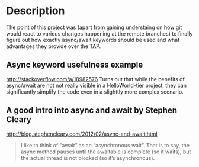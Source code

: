 # Description
The point of this project was (apart from gaining understaing on how git would react to various changes happening at the remote branches) to finally figure out how exactly async/await keywords should be used and what advantages they provide over the TAP.

## Async keyword usefulness example
http://stackoverflow.com/a/18982576
Turns out that while the benefits of async/await are not not really visible in a HelloWorld-tier project, they can significantly simplify the code even in a slighttly more complex scenario.

## A good intro into async and await by Stephen Cleary
http://blog.stephencleary.com/2012/02/async-and-await.html
>I like to think of “await” as an “asynchronous wait”. That is to say, the async method pauses until the awaitable is complete (so it waits), but the actual thread is not blocked (so it’s asynchronous).
